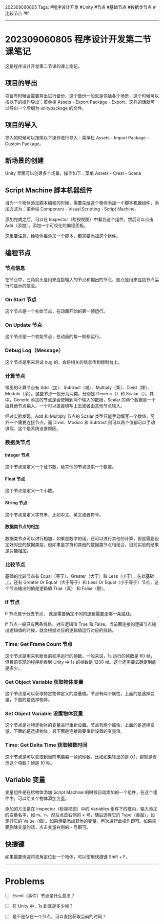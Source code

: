 202309060805
Tags: #程序设计开发 #Unity #节点 #基础节点 #数据类节点 #比较节点 #If

--- 
# 202309060805 程序设计开发第二节课笔记

这是程序设计开发第二节课的课上笔记。

## 项目的导出

项目有时候会需要导出进行备份，这个备份一般就是包括各个场景，这个时候可以按以下的操作导出：菜单栏 Assets - Export Package - Export。这样的话就可以导出一个后缀为 unitypackage 的文件。

## 项目的导入

导入的时候可以按照以下操作进行导入：菜单栏 Assets - Import Package - Custom Package。

## 新场景的创建

Unity 里面可以创建多个场景。操作如下：菜单 Assets - Creat - Scene

## Script Machine 脚本机器组件

当为一个物体添加脚本编程的时候，需要先给这个物体添加一个脚本机器组件，添加方式为：菜单栏 Component - Visual Scripting - Script Machine。

添加完成之后，可以在 Inspector（检视视图）中看到这个组件。然后可以点击 Add（添加），添加一个可视化的编程面板。

这里要注意，给物体每添加一个脚本，都需要添加这个组件。

## 编程节点

### 节点信息

在节点中，三角箭头是用来连接输入的节点和输出的节点，圆点是用来连接节点运行时显示的信息。

### On Start 节点

这个节点是一个初始节点，在动画开始的第一帧运行。

### On Update 节点

这个节点是一个初始节点，在动画的每一帧都运行。

### Debug Log（Message）

这个节点是用来测试 bug 的，会将相关的信息传到控制台上。

### 计算节点

常见的计算节点有 Add（加）、Subtract（减）、Multiply（乘）、Divid（除）、Modulo（余）。这些节点一般分为两类，分别是 Generic（）和 Scalar（）。其中，Generic 添加的节点是会使用到两个输入的数据，Scalar 的两个数据是一个由其他节点输入，一个可以直接填写上去或者由其他节点输入。

经过实验发现，Add 和 Multiply 节点的 Scalar 类型只能手动填写一个数值，另外一个需要连接节点。而 Divid、Modulo 和 Subtract 则可以两个值都可以手动填写。这个是系统设置原因。

### 数据类节点

#### Integer 节点

这个节点是定义一个证书数，给其他的节点提供一个数值。

#### Float 节点

这个节点是定义一个小数。

#### String 节点

这个节点是定义字符串，比如中文、英文或者符号。

#### 数据类节点的相加

数据类节点可以进行相加，如果是数字的话，还可以进行其他的计算，但是需要设定好对应的数据类型。但如果是字符和其他的数据类节点相结合，目前实验的结果是只能相加。

### 比较节点

基础的比较节点有 Equal（等于）、Greater（大于）和 Less（小于），在此基础上，还有 Greater Or Equal（大于等于）和 Less Or Equal（小于等于）节点，这个节点输出的值是逻辑值 True（真） 和 False（假）。

### If 节点

If 节点属于分支节点， 就是需要确定不同的逻辑需要走哪一条路线。

If 节点一般只有两条线路，对应逻辑值 True 和 False。当前面连接的逻辑节点输出逻辑值的时候，就会根据对应的逻辑值运行对应的线路。

### Time: Get Frame Count 节点

这个节点是用来判断当前程序运行的帧数。一般来说，1s 运行的帧数是 60 帧，但目前实现的程序能看到 Unity 中 1s 的帧数是 1200 帧。这个还需要去确定到底是多少。

### Get Object Variable 获取物体变量

这个节点是可以获取特定物体定义的变量值。节点有两个属性，上面的是选择变量，下面的是选择物体。

### Set Object Variable 设置物体变量

这个节点是对特定物体的变量进行重新设置。节点有两个属性，上面的是选择变量，下面的是选择物体。最下面是连接需要重新设置的变量值。

### Time: Get Delta Time 获取帧数时间

这个节点是可以获取到当前电脑每一帧的秒数。比如如果输出的是 0.1，那就是表示这个电脑 1 帧是 10 秒。

## Variable 变量

变量组件是在给物体添加 Script Machine 的时候自动添加的一个组件，在这个组件中，可以给某个物体添加变量。

添加的方法是在 Inspector（检视视图）中的 Variables 组件下的框内，输入添加的变量名字，如 m、n，然后点击右侧的 + 号，随后选择它的 Type（类型），设定好它的 Value（值）。如果想要添加其他的变量，再次进行此操作即可。如果需要删除变量的话，点击变量右侧的 - 号即可。

## 快捷键

如果需要快速将视角定位到一个物体，可以使用快捷键 Shift + F。

---
# Problems

- [ ] Event（事件）节点是什么意思？

- [ ] 在 Unity 中，1s 到底是多少帧？

- [ ] 是不是存在一个节点，可以直接获取当前的时间？